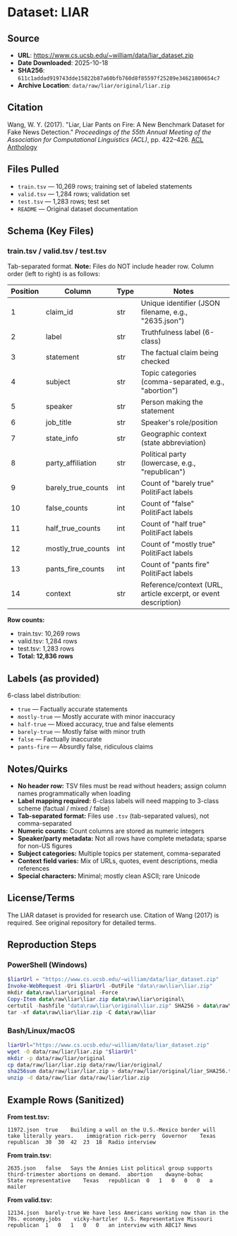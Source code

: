 # Dataset: LIAR

## Source
- **URL**: https://www.cs.ucsb.edu/~william/data/liar_dataset.zip
- **Date Downloaded**: 2025-10-18
- **SHA256**: `611c1addad919743dde15822b87a60bfb760d8f85597f25289e34621800654c7`
- **Archive Location**: `data/raw/liar/original/liar.zip`

## Citation
Wang, W. Y. (2017). "Liar, Liar Pants on Fire: A New Benchmark Dataset for Fake News Detection." *Proceedings of the 55th Annual Meeting of the Association for Computational Linguistics (ACL)*, pp. 422–426. [ACL Anthology](https://aclanthology.org/P17-2067/)

## Files Pulled
- `train.tsv` — 10,269 rows; training set of labeled statements
- `valid.tsv` — 1,284 rows; validation set
- `test.tsv` — 1,283 rows; test set
- `README` — Original dataset documentation

## Schema (Key Files)

### train.tsv / valid.tsv / test.tsv

Tab-separated format. **Note:** Files do NOT include header row. Column order (left to right) is as follows:

| Position | Column | Type | Notes |
|----------|--------|------|-------|
| 1 | claim_id | str | Unique identifier (JSON filename, e.g., "2635.json") |
| 2 | label | str | Truthfulness label (6-class) |
| 3 | statement | str | The factual claim being checked |
| 4 | subject | str | Topic categories (comma-separated, e.g., "abortion") |
| 5 | speaker | str | Person making the statement |
| 6 | job_title | str | Speaker's role/position |
| 7 | state_info | str | Geographic context (state abbreviation) |
| 8 | party_affiliation | str | Political party (lowercase, e.g., "republican") |
| 9 | barely_true_counts | int | Count of "barely true" PolitiFact labels |
| 10 | false_counts | int | Count of "false" PolitiFact labels |
| 11 | half_true_counts | int | Count of "half true" PolitiFact labels |
| 12 | mostly_true_counts | int | Count of "mostly true" PolitiFact labels |
| 13 | pants_fire_counts | int | Count of "pants fire" PolitiFact labels |
| 14 | context | str | Reference/context (URL, article excerpt, or event description) |

**Row counts:**
- train.tsv: 10,269 rows
- valid.tsv: 1,284 rows
- test.tsv: 1,283 rows
- **Total: 12,836 rows**

## Labels (as provided)
6-class label distribution:
- `true` — Factually accurate statements
- `mostly-true` — Mostly accurate with minor inaccuracy
- `half-true` — Mixed accuracy, true and false elements
- `barely-true` — Mostly false with minor truth
- `false` — Factually inaccurate
- `pants-fire` — Absurdly false, ridiculous claims

## Notes/Quirks
- **No header row:** TSV files must be read without headers; assign column names programmatically when loading
- **Label mapping required:** 6-class labels will need mapping to 3-class scheme (factual / mixed / false)
- **Tab-separated format:** Files use `.tsv` (tab-separated values), not comma-separated
- **Numeric counts:** Count columns are stored as numeric integers
- **Speaker/party metadata:** Not all rows have complete metadata; sparse for non-US figures
- **Subject categories:** Multiple topics per statement, comma-separated
- **Context field varies:** Mix of URLs, quotes, event descriptions, media references
- **Special characters:** Minimal; mostly clean ASCII; rare Unicode

## License/Terms
The LIAR dataset is provided for research use. Citation of Wang (2017) is required. See original repository for detailed terms.

## Reproduction Steps

### PowerShell (Windows)
```powershell
$liarUrl = "https://www.cs.ucsb.edu/~william/data/liar_dataset.zip"
Invoke-WebRequest -Uri $liarUrl -OutFile "data\raw\liar\liar.zip"
mkdir data\raw\liar\original -Force
Copy-Item data\raw\liar\liar.zip data\raw\liar\original\
certutil -hashfile "data\raw\liar\original\liar.zip" SHA256 > data\raw\liar\original\liar_SHA256.txt
tar -xf data\raw\liar\liar.zip -C data\raw\liar
```

### Bash/Linux/macOS
```bash
liarUrl="https://www.cs.ucsb.edu/~william/data/liar_dataset.zip"
wget -O data/raw/liar/liar.zip "$liarUrl"
mkdir -p data/raw/liar/original
cp data/raw/liar/liar.zip data/raw/liar/original/
sha256sum data/raw/liar/liar.zip > data/raw/liar/original/liar_SHA256.txt
unzip -d data/raw/liar data/raw/liar/liar.zip
```

## Example Rows (Sanitized)

**From test.tsv:**
```
11972.json	true	Building a wall on the U.S.-Mexico border will take literally years.	immigration	rick-perry	Governor	Texas	republican	30	30	42	23	18	Radio interview
```

**From train.tsv:**
```
2635.json	false	Says the Annies List political group supports third-trimester abortions on demand.	abortion	dwayne-bohac	State representative	Texas	republican	0	1	0	0	0	a mailer
```

**From valid.tsv:**
```
12134.json	barely-true	We have less Americans working now than in the 70s.	economy,jobs	vicky-hartzler	U.S. Representative	Missouri	republican	1	0	1	0	0	an interview with ABC17 News
```